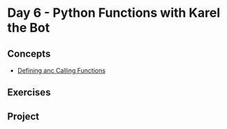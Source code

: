 # Day 6 - Python Functions with Karel the Bot

## Concepts

- [Defining anc Calling Functions](./concepts/00_define-functions.py)

## Exercises

## Project
